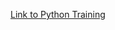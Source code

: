 [Link to Python Training](https://education.molssi.org/python_scripting_cms/07-command_line_sys/index.html)
